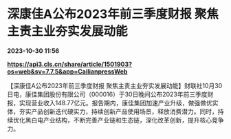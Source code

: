 # 深康佳A公布2023年前三季度财报 聚焦主责主业夯实发展动能

**2023-10-30 11:56**

**https://api3.cls.cn/share/article/1501903?os=web&sv=7.7.5&app=CailianpressWeb**

【深康佳A公布2023年前三季度财报 聚焦主责主业夯实发展动能】财联社10月30日电，康佳集团股份有限公司（000016）于30日晚间公布2023年前三季度财报，实现营业收入148.77亿元。报告期内，康佳集团加速产业升级，做强做优实体，夯实产品创新迭代硬实力，持续创新产品使用场景，释放消费潜力。同时，持续优化黑白电产业结构，不断完善产业链和生态链，深化改革创新，提升核心竞争力。